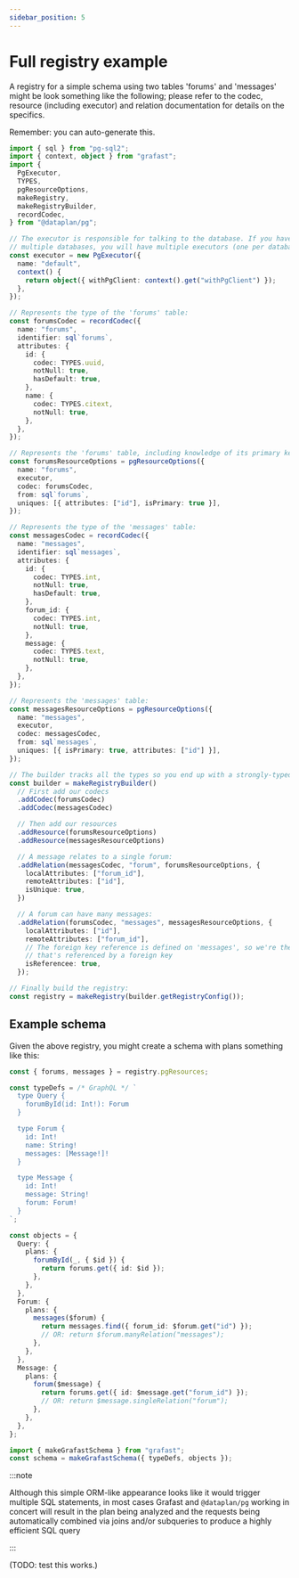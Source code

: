 ```yaml
---
sidebar_position: 5
---
```


# Full registry example

A registry for a simple schema using two tables 'forums' and 'messages' might
be look something like the following; please refer to the codec, resource
(including executor) and relation documentation for details on the specifics.

Remember: you can auto-generate this.

```ts
import { sql } from "pg-sql2";
import { context, object } from "grafast";
import {
  PgExecutor,
  TYPES,
  pgResourceOptions,
  makeRegistry,
  makeRegistryBuilder,
  recordCodec,
} from "@dataplan/pg";

// The executor is responsible for talking to the database. If you have
// multiple databases, you will have multiple executors (one per database).
const executor = new PgExecutor({
  name: "default",
  context() {
    return object({ withPgClient: context().get("withPgClient") });
  },
});

// Represents the type of the 'forums' table:
const forumsCodec = recordCodec({
  name: "forums",
  identifier: sql`forums`,
  attributes: {
    id: {
      codec: TYPES.uuid,
      notNull: true,
      hasDefault: true,
    },
    name: {
      codec: TYPES.citext,
      notNull: true,
    },
  },
});

// Represents the 'forums' table, including knowledge of its primary key:
const forumsResourceOptions = pgResourceOptions({
  name: "forums",
  executor,
  codec: forumsCodec,
  from: sql`forums`,
  uniques: [{ attributes: ["id"], isPrimary: true }],
});

// Represents the type of the 'messages' table:
const messagesCodec = recordCodec({
  name: "messages",
  identifier: sql`messages`,
  attributes: {
    id: {
      codec: TYPES.int,
      notNull: true,
      hasDefault: true,
    },
    forum_id: {
      codec: TYPES.int,
      notNull: true,
    },
    message: {
      codec: TYPES.text,
      notNull: true,
    },
  },
});

// Represents the 'messages' table:
const messagesResourceOptions = pgResourceOptions({
  name: "messages",
  executor,
  codec: messagesCodec,
  from: sql`messages`,
  uniques: [{ isPrimary: true, attributes: ["id"] }],
});

// The builder tracks all the types so you end up with a strongly-typed registry
const builder = makeRegistryBuilder()
  // First add our codecs
  .addCodec(forumsCodec)
  .addCodec(messagesCodec)

  // Then add our resources
  .addResource(forumsResourceOptions)
  .addResource(messagesResourceOptions)

  // A message relates to a single forum:
  .addRelation(messagesCodec, "forum", forumsResourceOptions, {
    localAttributes: ["forum_id"],
    remoteAttributes: ["id"],
    isUnique: true,
  })

  // A forum can have many messages:
  .addRelation(forumsCodec, "messages", messagesResourceOptions, {
    localAttributes: ["id"],
    remoteAttributes: ["forum_id"],
    // The foreign key reference is defined on 'messages', so we're the one
    // that's referenced by a foreign key
    isReferencee: true,
  });

// Finally build the registry:
const registry = makeRegistry(builder.getRegistryConfig());
```

## Example schema

Given the above registry, you might create a schema with plans something like this:

```ts
const { forums, messages } = registry.pgResources;

const typeDefs = /* GraphQL */ `
  type Query {
    forumById(id: Int!): Forum
  }

  type Forum {
    id: Int!
    name: String!
    messages: [Message!]!
  }

  type Message {
    id: Int!
    message: String!
    forum: Forum!
  }
`;

const objects = {
  Query: {
    plans: {
      forumById(_, { $id }) {
        return forums.get({ id: $id });
      },
    },
  },
  Forum: {
    plans: {
      messages($forum) {
        return messages.find({ forum_id: $forum.get("id") });
        // OR: return $forum.manyRelation("messages");
      },
    },
  },
  Message: {
    plans: {
      forum($message) {
        return forums.get({ id: $message.get("forum_id") });
        // OR: return $message.singleRelation("forum");
      },
    },
  },
};

import { makeGrafastSchema } from "grafast";
const schema = makeGrafastSchema({ typeDefs, objects });
```

:::note

Although this simple ORM-like appearance looks like it would trigger multiple
SQL statements, in most cases Grafast and `@dataplan/pg` working in concert
will result in the plan being analyzed and the requests being automatically
combined via joins and/or subqueries to produce a highly efficient SQL query

:::

(TODO: test this works.)
